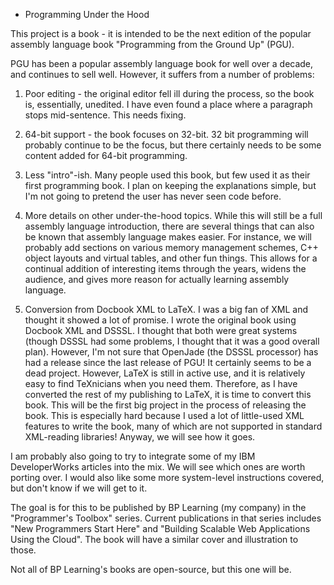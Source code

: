 * Programming Under the Hood

This project is a book - it is intended to be the next edition of the popular assembly language book "Programming from the Ground Up" (PGU).

PGU has been a popular assembly language book for well over a decade, and continues to sell well.  However, it suffers from a number of problems:

1) Poor editing - the original editor fell ill during the process, so the book is, essentially, unedited.  I have even found a place where a paragraph stops mid-sentence.  This needs fixing.

2) 64-bit support - the book focuses on 32-bit.  32 bit programming will probably continue to be the focus, but there certainly needs to be some content added for 64-bit programming.

3) Less "intro"-ish.  Many people used this book, but few used it as their first programming book.  I plan on keeping the explanations simple, but I'm not going to pretend the user has never seen code before.

4) More details on other under-the-hood topics.  While this will still be a full assembly language introduction, there are several things that can also be known that assembly language makes easier.  For instance, we will probably add sections on various memory management schemes, C++ object layouts and virtual tables, and other fun things.  This allows for a continual addition of interesting items through the years, widens the audience, and gives more reason for actually learning assembly language.

5) Conversion from Docbook XML to LaTeX.  I was a big fan of XML and thought it showed a lot of promise.  I wrote the original book using Docbook XML and DSSSL.  I thought that both were great systems (though DSSSL had some problems, I thought that it was a good overall plan).  However, I'm not sure that OpenJade (the DSSSL processor) has had a release since the last release of PGU!  It certainly seems to be a dead project.  However, LaTeX is still in active use, and it is relatively easy to find TeXnicians when you need them.  Therefore, as I have converted the rest of my publishing to LaTeX, it is time to convert this book.  This will be the first big project in the process of releasing the book.  This is especially hard because I used a lot of little-used XML features to write the book, many of which are not supported in standard XML-reading libraries!  Anyway, we will see how it goes.

I am probably also going to try to integrate some of my IBM DeveloperWorks articles into the mix.  We will see which ones are worth porting over.  I would also like some more system-level instructions covered, but don't know if we will get to it.

The goal is for this to be published by BP Learning (my company) in the "Programmer's Toolbox" series.  Current publications in that series includes "New Programmers Start Here" and "Building Scalable Web Applications Using the Cloud".  The book will have a similar cover and illustration to those.

Not all of BP Learning's books are open-source, but this one will be.
